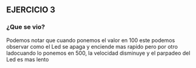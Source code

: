 ## EJERCICIO 3 
### ¿Que se vio?
Podemos notar que cuando ponemos el valor en 100 este podemos observar como el Led se apaga y enciende mas rapido pero por otro ladocuando lo ponemos en 500, la velocidad disminuye y el parpadeo del Led es mas lento
